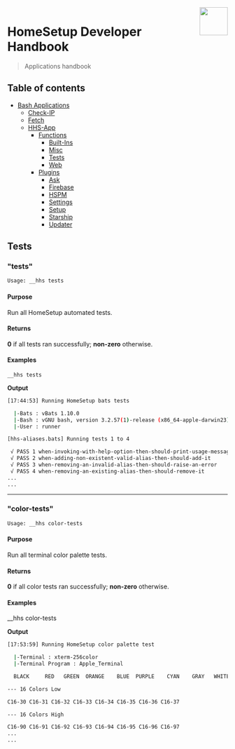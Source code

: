 <img src="https://iili.io/HvtxC1S.png" width="64" height="64" align="right" />

# HomeSetup Developer Handbook
>
> Applications handbook

## Table of contents

<!-- toc -->

- [Bash Applications](../../../../applications.md)
  - [Check-IP](../../check-ip.md#check-ip)
  - [Fetch](../../fetch.md#fetch)
  - [HHS-App](../../hhs-app.md#homesetup-application)
    - [Functions](../../hhs-app.md#functions)
      - [Built-Ins](built-ins.md)
      - [Misc](misc.md)
      - [Tests](tests.md)
      - [Web](web.md)
    - [Plugins](../../hhs-app.md#plug-ins)
      - [Ask](../plugins/ask.md)
      - [Firebase](../plugins/firebase.md)
      - [HSPM](../plugins/hspm.md)
      - [Settings](../plugins/settings.md)
      - [Setup](../plugins/setup.md)
      - [Starship](../plugins/starship.md)
      - [Updater](../plugins/updater.md)

<!-- tocstop -->

## Tests

### "tests"

```bash
Usage: __hhs tests
```

#### **Purpose**

Run all HomeSetup automated tests.

#### **Returns**

**0** if all tests ran successfully; **non-zero** otherwise.

#### **Examples**

`__hhs tests`

**Output**

```bash
[17:44:53] Running HomeSetup bats tests

  |-Bats : vBats 1.10.0
  |-Bash : vGNU bash, version 3.2.57(1)-release (x86_64-apple-darwin23)
  |-User : runner

[hhs-aliases.bats] Running tests 1 to 4

 √ PASS 1 when-invoking-with-help-option-then-should-print-usage-message
 √ PASS 2 when-adding-non-existent-valid-alias-then-should-add-it
 √ PASS 3 when-removing-an-invalid-alias-then-should-raise-an-error
 √ PASS 4 when-removing-an-existing-alias-then-should-remove-it
...
...
```

------

### "color-tests"

```bash
Usage: __hhs color-tests
```

#### **Purpose**

Run all terminal color palette tests.

#### **Returns**

**0** if all color tests ran successfully; **non-zero** otherwise.

#### **Examples**

__hhs color-tests

**Output**

```bash
[17:53:59] Running HomeSetup color palette test

  |-Terminal : xterm-256color
  |-Terminal Program : Apple_Terminal

  BLACK     RED   GREEN  ORANGE    BLUE  PURPLE    CYAN    GRAY   WHITE  YELLOW  VIOLET

--- 16 Colors Low

C16-30 C16-31 C16-32 C16-33 C16-34 C16-35 C16-36 C16-37

--- 16 Colors High

C16-90 C16-91 C16-92 C16-93 C16-94 C16-95 C16-96 C16-97
...
...
```
